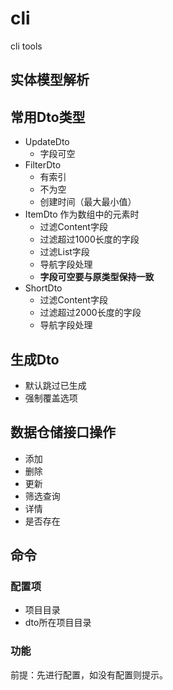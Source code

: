 # cli
cli tools
## 实体模型解析

## 常用Dto类型
- UpdateDto
  - 字段可空
- FilterDto
  - 有索引
  - 不为空
  - 创建时间（最大最小值）
- ItemDto 作为数组中的元素时
  - 过滤Content字段
  - 过滤超过1000长度的字段
  - 过滤List字段
  - 导航字段处理
  - **字段可空要与原类型保持一致**
- ShortDto 
  - 过滤Content字段
  - 过滤超过2000长度的字段
  - 导航字段处理

## 生成Dto
- 默认跳过已生成
- 强制覆盖选项


## 数据仓储接口操作
- 添加
- 删除
- 更新
- 筛选查询
- 详情
- 是否存在


## 命令

### 配置项
- 项目目录
- dto所在项目目录

### 功能
前提：先进行配置，如没有配置则提示。

